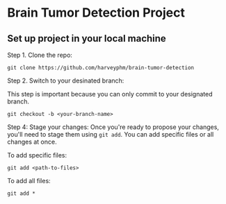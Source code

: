 # Brain Tumor Detection Project

## Set up project in your local machine 

Step 1. Clone the repo:
```
git clone https://github.com/harveyphm/brain-tumor-detection
```

Step 2. Switch to your desinated branch:

This step is important because you can only commit to your designated branch.

```
git checkout -b <your-branch-name>
```

Step 4: Stage your changes: 
Once you're ready to propose your changes, you'll need to stage them using `git add`. You can add specific files or all changes at once.

To add specific files:
```
git add <path-to-files>
```

To add all files:
```
git add *
```

